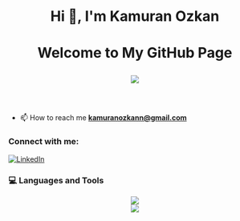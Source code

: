 <h1 align="center">Hi 👋, I'm Kamuran Ozkan</h1>

<h1 align="center">
   Welcome to My GitHub Page
   
 <p align="center">
  <img src="https://readme-typing-svg.herokuapp.com/?lines=Full-Stack+Java+Developer&I+am+Recep;font=Fira%20Code&center=true&width=440&height=45&color=0d6efd&vCenter=true&size=25">
  <p align="center">   
      </h5>
    <br>
 
- 📫 How to reach me **kamuranozkann@gmail.com**
<h3 align="left">Connect with me:</h3>

[![LinkedIn](https://img.shields.io/badge/linkedin-%230077B5.svg?style=for-the-badge&logo=linkedin&logoColor=white)](https://www.linkedin.com/in/kamuranozkan-fullstackdeveloper/)


### 💻 Languages and Tools 

<p align="center">
  <a href="https://skillicons.dev">
    <img src="https://skillicons.dev/icons?i=java,spring,hibernate,postgres"/><br>
    <img src="https://skillicons.dev/icons?i=html,css,sass,bootstrap,js,react,redux"/></br>
 
  </a>
</p>

